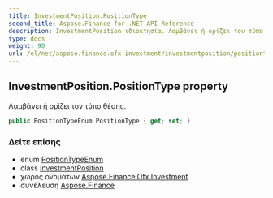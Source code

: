 ```yaml
---
title: InvestmentPosition.PositionType
second_title: Aspose.Finance for .NET API Reference
description: InvestmentPosition ιδιοκτησία. Λαμβάνει ή ορίζει τον τύπο θέσης.
type: docs
weight: 90
url: /el/net/aspose.finance.ofx.investment/investmentposition/positiontype/
---
```

## InvestmentPosition.PositionType property

Λαμβάνει ή ορίζει τον τύπο θέσης.

```csharp
public PositionTypeEnum PositionType { get; set; }
```

### Δείτε επίσης

* enum [PositionTypeEnum](../../positiontypeenum/)
* class [InvestmentPosition](../)
* χώρος ονομάτων [Aspose.Finance.Ofx.Investment](../../investmentposition/)
* συνέλευση [Aspose.Finance](../../../)



